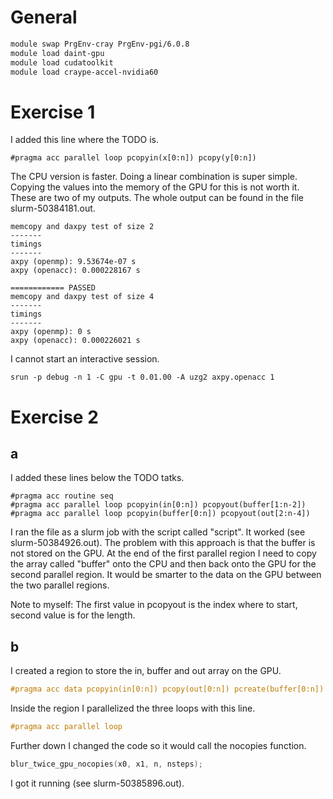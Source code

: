 # General
```bash
module swap PrgEnv-cray PrgEnv-pgi/6.0.8
module load daint-gpu
module load cudatoolkit
module load craype-accel-nvidia60
```

# Exercise 1
I added this line where the TODO is.
```
#pragma acc parallel loop pcopyin(x[0:n]) pcopy(y[0:n])
```
The CPU version is faster. Doing a linear combination is super simple. Copying the values into the memory of the GPU for this is not worth it. These are two of my outputs. The whole output can be found in the file slurm-50384181.out.
```
memcopy and daxpy test of size 2
-------
timings
-------
axpy (openmp): 9.53674e-07 s
axpy (openacc): 0.000228167 s

============ PASSED
memcopy and daxpy test of size 4
-------
timings
-------
axpy (openmp): 0 s
axpy (openacc): 0.000226021 s
```

I cannot start an interactive session.
```
srun -p debug -n 1 -C gpu -t 0.01.00 -A uzg2 axpy.openacc 1
```

# Exercise 2
## a
I added these lines below the TODO tatks.
```
#pragma acc routine seq
#pragma acc parallel loop pcopyin(in[0:n]) pcopyout(buffer[1:n-2])
#pragma acc parallel loop pcopyin(buffer[0:n]) pcopyout(out[2:n-4])
```
I ran the file as a slurm job with the script called "script". It worked (see slurm-50384926.out). The problem with this approach is that the buffer is not stored on the GPU. At the end of the first parallel region I need to copy the array called "buffer" onto the CPU and then back onto the GPU for the second parallel region. It would be smarter to the data on the GPU between the two parallel regions.

Note to myself: The first value in pcopyout is the index where to start, second value is for the length.

## b
I created a region to store the in, buffer and out array on the GPU.
```c
#pragma acc data pcopyin(in[0:n]) pcopy(out[0:n]) pcreate(buffer[0:n])
```
Inside the region I parallelized the three loops with this line.
```c
#pragma acc parallel loop
```
Further down I changed the code so it would call the nocopies function.
```c
blur_twice_gpu_nocopies(x0, x1, n, nsteps);
```
I got it running (see slurm-50385896.out).
